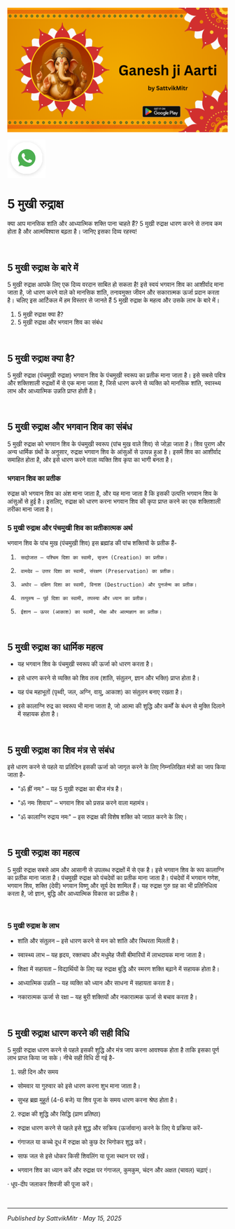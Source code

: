 <!-- Banner SVG -->
![Banner](https://raw.githubusercontent.com/anandwana001/content-repo/refs/heads/main/aarti/ganesh/ganesh_ji_aarti_banner.png)

<!-- Share & WhatsApp icons as SVG -->
<a href="https://api.whatsapp.com/send?text=Check%20out%20this%20article%20in%20the%20Hanuman%20Chalisa%20app%3A%20https%3A%2F%2Fwww.sattvikmitr.com%2Farticles%3FcontentUrl%3Dhttps%253A%252F%252Fraw.githubusercontent.com%252Fanandwana001%252Fcontent-repo%252Frefs%252Fheads%252Fmain%252Faarti%252Fganesh%252Fganesh_aarti_english.md%26title%3DGanesh%2520Aarti">
  <img src="https://raw.githubusercontent.com/anandwana001/content-repo/refs/heads/main/assets/ic_wtsapp_share_rounded.svg" alt="WhatsApp"/>
</a>

<br>

# 5 मुखी रुद्राक्ष
क्या आप मानसिक शांति और आध्यात्मिक शक्ति पाना चाहते हैं? 5 मुखी रुद्राक्ष धारण करने से तनाव कम होता है और आत्मविश्वास बढ़ता है। जानिए इसका दिव्य रहस्य!

<br>

## 5 मुखी रुद्राक्ष के बारे में
5 मुखी रुद्राक्ष आपके लिए एक दिव्य वरदान साबित हो सकता है! इसे स्वयं भगवान शिव का आशीर्वाद माना जाता है, जो धारण करने वाले को मानसिक शांति, तनावमुक्त जीवन और सकारात्मक ऊर्जा प्रदान करता है। चलिए इस आर्टिकल में हम विस्तार से जानते हैं 5 मुखी रुद्राक्ष के महत्व और उसके लाभ के बारे में।

1. 5 मुखी रुद्राक्ष क्या है?
2. 5 मुखी रुद्राक्ष और भगवान शिव का संबंध

<br>

## 5 मुखी रुद्राक्ष क्या है?
5 मुखी रुद्राक्ष (पंचमुखी रुद्राक्ष) भगवान शिव के पंचमुखी स्वरूप का प्रतीक माना जाता है। इसे सबसे पवित्र और शक्तिशाली रुद्राक्षों में से एक माना जाता है, जिसे धारण करने से व्यक्ति को मानसिक शांति, स्वास्थ्य लाभ और आध्यात्मिक उन्नति प्राप्त होती है।

<br>

## 5 मुखी रुद्राक्ष और भगवान शिव का संबंध
5 मुखी रुद्राक्ष को भगवान शिव के पंचमुखी स्वरूप (पांच मुख वाले शिव) से जोड़ा जाता है। शिव पुराण और अन्य धार्मिक ग्रंथों के अनुसार, रुद्राक्ष भगवान शिव के आंसुओं से उत्पन्न हुआ है। इसमें शिव का आशीर्वाद समाहित होता है, और इसे धारण करने वाला व्यक्ति शिव कृपा का भागी बनता है।

### भगवान शिव का प्रतीक
रुद्राक्ष को भगवान शिव का अंश माना जाता है, और यह माना जाता है कि इसकी उत्पत्ति भगवान शिव के आंसुओं से हुई है। इसलिए, रुद्राक्ष को धारण करना भगवान शिव की कृपा प्राप्त करने का एक शक्तिशाली तरीका माना जाता है।

### 5 मुखी रुद्राक्ष और पंचमुखी शिव का प्रतीकात्मक अर्थ
भगवान शिव के पांच मुख (पंचमुखी शिव) इस ब्रह्मांड की पांच शक्तियों के प्रतीक हैं-

1.      सद्योजात – पश्चिम दिशा का स्वामी, सृजन (Creation) का प्रतीक।

2.      वामदेव – उत्तर दिशा का स्वामी, संरक्षण (Preservation) का प्रतीक।

3.      अघोर – दक्षिण दिशा का स्वामी, विनाश (Destruction) और पुनर्जन्म का प्रतीक।

4.      तत्पुरुष – पूर्व दिशा का स्वामी, तपस्या और ध्यान का प्रतीक।

5.      ईशान – ऊपर (आकाश) का स्वामी, मोक्ष और आत्मज्ञान का प्रतीक।

<br>

## 5 मुखी रुद्राक्ष का धार्मिक महत्व
- यह भगवान शिव के पंचमुखी स्वरूप की ऊर्जा को धारण करता है।

- इसे धारण करने से व्यक्ति को शिव तत्व (शांति, संतुलन, ज्ञान और भक्ति) प्राप्त होता है।

- यह पंच महाभूतों (पृथ्वी, जल, अग्नि, वायु, आकाश) का संतुलन बनाए रखता है।

- इसे कालाग्नि रुद्र का स्वरूप भी माना जाता है, जो आत्मा की शुद्धि और कर्मों के बंधन से मुक्ति दिलाने में सहायक होता है।

<br>

## 5 मुखी रुद्राक्ष का शिव मंत्र से संबंध
इसे धारण करने से पहले या प्रतिदिन इसकी ऊर्जा को जागृत करने के लिए निम्नलिखित मंत्रों का जाप किया जाता है-

- "ॐ ह्रीं नमः" – यह 5 मुखी रुद्राक्ष का बीज मंत्र है।

- "ॐ नमः शिवाय" – भगवान शिव को प्रसन्न करने वाला महामंत्र।

- "ॐ कालाग्नि रुद्राय नमः" – इस रुद्राक्ष की विशेष शक्ति को जाग्रत करने के लिए।

<br>

## 5 मुखी रुद्राक्ष का महत्व
5 मुखी रुद्राक्ष सबसे आम और आसानी से उपलब्ध रुद्राक्षों में से एक है। इसे भगवान शिव के रूप कालाग्नि का प्रतीक माना जाता है। पंचमुखी रुद्राक्ष को पंचदेवों का प्रतीक माना जाता है। पंचदेवों में भगवान गणेश, भगवान शिव, शक्ति (देवी) भगवान विष्णु और सूर्य देव शामिल हैं। यह रुद्राक्ष गुरु ग्रह का भी प्रतिनिधित्व करता है, जो ज्ञान, बुद्धि और आध्यात्मिक विकास का प्रतीक है।

<br>

### 5 मुखी रुद्राक्ष के लाभ
- शांति और संतुलन – इसे धारण करने से मन को शांति और स्थिरता मिलती है।

- स्वास्थ्य लाभ – यह हृदय, रक्तचाप और मधुमेह जैसी बीमारियों में लाभदायक माना जाता है।

- शिक्षा में सहायता – विद्यार्थियों के लिए यह रुद्राक्ष बुद्धि और स्मरण शक्ति बढ़ाने में सहायक होता है।

- आध्यात्मिक उन्नति – यह व्यक्ति को ध्यान और साधना में सहायता करता है।

- नकारात्मक ऊर्जा से रक्षा – यह बुरी शक्तियों और नकारात्मक ऊर्जा से बचाव करता है।

<br>


## 5 मुखी रुद्राक्ष धारण करने की सही विधि
5 मुखी रुद्राक्ष धारण करने से पहले इसकी शुद्धि और मंत्र जाप करना आवश्यक होता है ताकि इसका पूर्ण लाभ प्राप्त किया जा सके। नीचे सही विधि दी गई है-

1. सही दिन और समय

- सोमवार या गुरुवार को इसे धारण करना शुभ माना जाता है।

- सुभह ब्रह्म मुहूर्त (4-6 बजे) या शिव पूजा के समय धारण करना श्रेष्ठ होता है।

2. रुद्राक्ष की शुद्धि और सिद्धि (प्राण प्रतिष्ठा)

- रुद्राक्ष धारण करने से पहले इसे शुद्ध और सक्रिय (ऊर्जावान) करने के लिए ये प्रक्रिया करें-

- गंगाजल या कच्चे दूध में रुद्राक्ष को कुछ देर भिगोकर शुद्ध करें।

- साफ जल से इसे धोकर किसी शिवलिंग या पूजा स्थान पर रखें।

- भगवान शिव का ध्यान करें और रुद्राक्ष पर गंगाजल, कुमकुम, चंदन और अक्षत (चावल) चढ़ाएं।

·        धूप-दीप जलाकर शिवजी की पूजा करें।



<br>

---

*Published by SattvikMitr · May 15, 2025*
